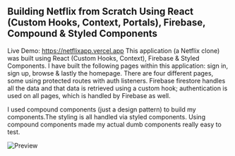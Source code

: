 ## Building Netflix from Scratch Using React (Custom Hooks, Context, Portals), Firebase, Compound & Styled Components

Live Demo: https://netflixapp.vercel.app
This application (a Netflix clone) was built using React (Custom Hooks, Context), Firebase & Styled Components. I have built the following pages within this application: sign in, sign up, browse & lastly the homepage. There are four different pages, some using protected routes with auth listeners. Firebase firestore handles all the data and that data is retrieved using a custom hook; authentication is used on all pages, which is handled by Firebase as well.

I used compound components (just a design pattern) to build my components.The styling is all handled via styled components. Using compound components made my actual dumb components really easy to test.

![Preview](netflix-preview.png?raw=true)
